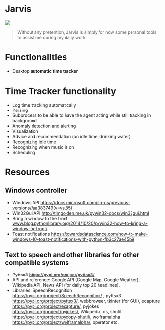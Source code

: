 # Jarvis
![](https://futurism.com/wp-content/uploads/2016/04/jarvis_A-600x315.jpg)

> Without any pretention, Jarvis is simply for now some personal tools to assist me during my daily work.


# Functionalities
- Desktop **automatic time tracker** 



# Time Tracker functionality
- Log time tracking automatically
- Parsing
- Subprocess to be able to have the agent acting while still tracking in background
- Anomaly detection and alerting
- Visualization
- Advice and recommendation (on idle time, drinking water)
- Recognizing idle time
- Recognizing when music is on
- Scheduling


# Resources

## Windows controller
- Windows API https://docs.microsoft.com/en-us/previous-versions//aa383749(v=vs.85)
- Win32Gui API http://timgolden.me.uk/pywin32-docs/win32gui.html
- Bring a window to the front www.blog.pythonlibrary.org/2014/10/20/pywin32-how-to-bring-a-window-to-front/
- Toast notifications https://towardsdatascience.com/how-to-make-windows-10-toast-notifications-with-python-fb3c27ae45b9

## Text to speech and other libraries for other compatible systems
- Pyttsx3 https://pypi.org/project/pyttsx3/
- API and reference: Google API (Google Map, Google
Weather), Wikipedia API, News API (for daily top 20
headlines).
- Libraries: SpeechRecognition https://pypi.org/project/SpeechRecognition/ , pyttsx3  https://pypi.org/project/pyttsx3/, webbrowser,
tkinter (for GUI), ecapture https://pypi.org/project/ecapture/, pyjokes https://pypi.org/project/pyjokes/, Wikipedia, os,
shutil https://pypi.org/project/pycopy-shutil/, wolframalpha https://pypi.org/project/wolframalpha/, operator etc.




